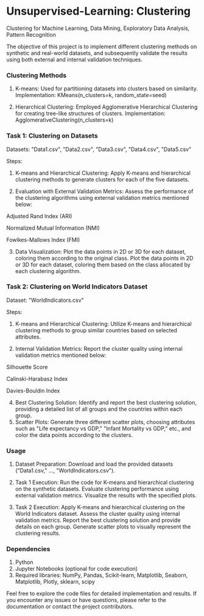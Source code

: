 # Unsupervised-Learning: Clustering
Clustering for Machine Learning, Data Mining, Exploratory Data Analysis, Pattern Recognition


The objective of this  project is to implement different clustering methods on synthetic and real-world datasets, and subsequently validate the results using both external and internal validation techniques.

### Clustering Methods

1. K-means:
Used for partitioning datasets into clusters based on similarity.
Implementation: KMeans(n_clusters=k, random_state=seed)

2. Hierarchical Clustering:
Employed Agglomerative Hierarchical Clustering for creating tree-like structures of clusters.
Implementation: AgglomerativeClustering(n_clusters=k)

### Task 1: Clustering on Datasets
Datasets:
"Data1.csv", "Data2.csv", "Data3.csv", "Data4.csv", "Data5.csv"

Steps:

1. K-means and Hierarchical Clustering:
Apply K-means and hierarchical clustering methods to generate clusters for each of the five datasets.

2. Evaluation with External Validation Metrics:
Assess the performance of the clustering algorithms using external validation metrics mentioned below:

Adjusted Rand Index (ARI)

Normalized Mutual Information (NMI)

Fowlkes-Mallows Index (FMI)

3. Data Visualization:
Plot the data points in 2D or 3D for each dataset, coloring them according to the original class.
Plot the data points in 2D or 3D for each dataset, coloring them based on the class allocated by each clustering algorithm.

### Task 2: Clustering on World Indicators Dataset
Dataset:
"WorldIndicators.csv"

Steps:

1. K-means and Hierarchical Clustering:
Utilize K-means and hierarchical clustering methods to group similar countries based on selected attributes.

2. Internal Validation Metrics:
Report the cluster quality using internal validation metrics mentioned below:

  Silhouette Score

  Calinski-Harabasz Index

  Davies-Bouldin Index

4. Best Clustering Solution:
Identify and report the best clustering solution, providing a detailed list of all groups and the countries within each group.
5. Scatter Plots:
Generate three different scatter plots, choosing attributes such as "Life expectancy vs GDP," "Infant Mortality vs GDP," etc., and color the data points according to the clusters.

### Usage

1. Dataset Preparation:
Download and load the provided datasets ("Data1.csv," ..., "WorldIndicators.csv").

2. Task 1 Execution:
Run the code for K-means and hierarchical clustering on the synthetic datasets.
Evaluate clustering performance using external validation metrics.
Visualize the results with the specified plots.

3. Task 2 Execution:
Apply K-means and hierarchical clustering on the World Indicators dataset.
Assess the cluster quality using internal validation metrics.
Report the best clustering solution and provide details on each group.
Generate scatter plots to visually represent the clustering results.

### Dependencies

1. Python
2. Jupyter Notebooks (optional for code execution)
3. Required libraries: NumPy, Pandas, Scikit-learn, Matplotlib, Seaborn, Matplotlib, Plotly, sklearn, scipy

Feel free to explore the code files for detailed implementation and results. If you encounter any issues or have questions, please refer to the documentation or contact the project contributors.

